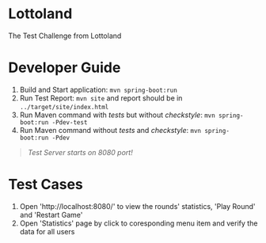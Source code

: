 # Lottoland
The Test Challenge from Lottoland
# Developer Guide
1. Build and Start application: `mvn spring-boot:run`
2. Run Test Report: `mvn site` and report should be in `../target/site/index.html`
3. Run Maven command with _tests_ but without _checkstyle_: `mvn spring-boot:run -Pdev-test`
4. Run Maven command without _tests_ and _checkstyle_: `mvn spring-boot:run -Pdev`
> *Test Server starts on _8080_ port!*
# Test Cases
1. Open 'http://localhost:8080/' to view the rounds' statistics, 'Play Round' and 'Restart Game'
2. Open 'Statistics' page by click to coresponding menu item and verify the data for all users

